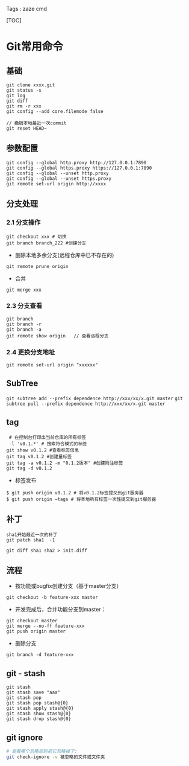 Tags : zaze cmd

[TOC]

# Git常用命令

## 基础

```
git clone xxxx.git
git status -s
git log
git diff
git rm -r xxx
git config --add core.filemode false   

// 撤销本地最近一次commit
git reset HEAD~
```

## 参数配置
```
git config --global http.proxy http://127.0.0.1:7890
git config --global https.proxy https://127.0.0.1:7890
git config --global --unset http.proxy
git config --global --unset https.proxy
git remote set-url origin http://xxxx
```

## 分支处理

### 2.1 分支操作

```
git checkout xxx # 切换
git branch branch_222 #创建分支
```

- 删除本地多余分支(远程仓库中已不存在的)
```
git remote prune origin
```

- 合并
```
git merge xxx
```

### 2.3 分支查看

```
git branch
git branch -r
git branch -a
git remote show origin   // 查看远程分支
```
### 2.4 更换分支地址
```
git remote set-url origin "xxxxxx"
```

## SubTree


``git subtree add --prefix dependence http://xxx/xx/x.git master``
``git subtree pull --prefix dependence http://xxx/xx/x.git master``


## tag

```
 # 在控制台打印出当前仓库的所有标签
 -l 'v0.1.*' # 搜索符合模式的标签
git show v0.1.2 #查看标签信息
git tag v0.1.2 #创建量标签
git tag -a v0.1.2 -m "0.1.2版本" #创建附注标签
git tag -d v0.1.2
```

- 标签发布

```
$ git push origin v0.1.2 # 将v0.1.2标签提交到git服务器
$ git push origin –tags # 将本地所有标签一次性提交到git服务器
```

## 补丁

```
sha1开始最近一次的补丁
git patch sha1  -1
```

```
git diff sha1 sha2 > init.diff
```


## 流程


- 按功能或bugfix创建分支（基于master分支）
```
git checkout -b feature-xxx master
```

- 开发完成后，合并功能分支到master：
```
git checkout master
git merge --no-ff feature-xxx
git push origin master
```
- 删除分支
```
git branch -d feature-xxx
```

## git - stash

```
git stash 
git stash save "aaa"
git stash pop
git stash pop stash@{0}
git stash apply stash@{0}
git stash show stash@{0}
git stash drop stash@{0}
```

## git ignore

```bash
# 查看哪个忽略规则把它忽略掉了:
git check-ignore -v 被忽略的文件或文件夹
```


